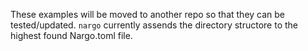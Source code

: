 These examples will be moved to another repo so that they can be tested/updated.
`nargo` currently assends the directory structore to the highest found Nargo.toml file.
